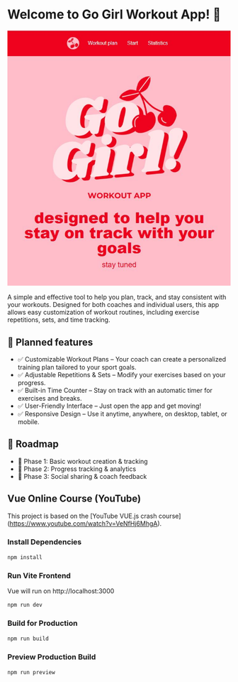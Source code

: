 # Welcome to Go Girl Workout App! 🚀

![Go Girl! Workout App](./public/www.JPG)

A simple and effective tool to help you plan, track, and stay consistent with your workouts. Designed for both coaches and individual users, this app allows easy customization of workout routines, including exercise repetitions, sets, and time tracking.

## 📌 Planned features

- ✅ Customizable Workout Plans – Your coach can create a personalized training plan tailored to your sport goals.
- ✅ Adjustable Repetitions & Sets – Modify your exercises based on your progress.
- ✅ Built-in Time Counter – Stay on track with an automatic timer for exercises and breaks.
- ✅ User-Friendly Interface – Just open the app and get moving!
- ✅ Responsive Design – Use it anytime, anywhere, on desktop, tablet, or mobile.

## 📌 Roadmap

- 🔹 Phase 1: Basic workout creation & tracking
- 🔹 Phase 2: Progress tracking & analytics
- 🔹 Phase 3: Social sharing & coach feedback

## Vue Online Course (YouTube)

This project is based on the [YouTube VUE.js crash course] (https://www.youtube.com/watch?v=VeNfHj6MhgA).

### Install Dependencies

```bash
npm install
```

### Run Vite Frontend

Vue will run on http://localhost:3000

```bash
npm run dev
```

### Build for Production

```bash
npm run build
```

### Preview Production Build

```bash
npm run preview
```
